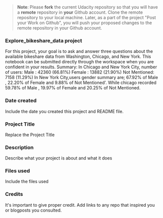 >**Note**: Please **fork** the current Udacity repository so that you will have a **remote** repository in **your** Github account. Clone the remote repository to your local machine. Later, as a part of the project "Post your Work on Github", you will push your proposed changes to the remote repository in your Github account.

### Explore_bikeshare_data project
For this project, your goal is to ask and answer three questions about the available bikeshare data from Washington, Chicago, and New York. This notebook can be submitted directly through the workspace when you are confident in your results.
Summary:  In Chicago and New York City, number of users: Male : 42360 (66.81%) Female : 13882 (21.90%) Not Mentioned: 7158 (11.29%) In New York City,users gender summary are; 67.92% of Male , 22.20% of Female and 9.88% of Not Mentioned'. While chicago recorded 59.78% of Male , 19.97% of Female and 20.25% of Not Mentioned.

### Date created
Include the date you created this project and README file.

### Project Title
Replace the Project Title

### Description
Describe what your project is about and what it does

### Files used
Include the files used

### Credits
It's important to give proper credit. Add links to any repo that inspired you or blogposts you consulted.

